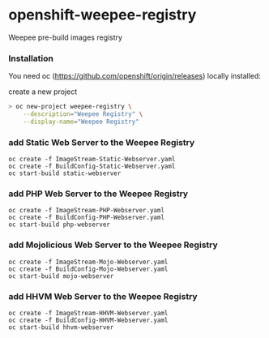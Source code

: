 # openshift-weepee-registry

Weepee pre-build images registry

### Installation

You need oc (https://github.com/openshift/origin/releases) locally installed:

create a new project

```sh
> oc new-project weepee-registry \
    --description="Weepee Registry" \
    --display-name="Weepee Registry"
```

### add Static Web Server to the Weepee Registry

```
oc create -f ImageStream-Static-Webserver.yaml
oc create -f BuildConfig-Static-Webserver.yaml
oc start-build static-webserver
```

### add PHP Web Server to the Weepee Registry

```
oc create -f ImageStream-PHP-Webserver.yaml
oc create -f BuildConfig-PHP-Webserver.yaml
oc start-build php-webserver
```
### add Mojolicious Web Server to the Weepee Registry

```
oc create -f ImageStream-Mojo-Webserver.yaml
oc create -f BuildConfig-Mojo-Webserver.yaml
oc start-build mojo-webserver
```

### add HHVM Web Server to the Weepee Registry

```
oc create -f ImageStream-HHVM-Webserver.yaml
oc create -f BuildConfig-HHVM-Webserver.yaml
oc start-build hhvm-webserver
```
